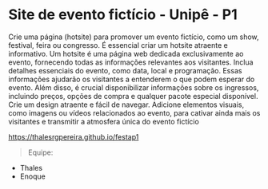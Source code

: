 # Site de evento fictício - Unipê - P1

Crie uma página (hotsite) para promover um evento fictício, como um show, festival,
feira ou congresso. É essencial criar um hotsite atraente e informativo. Um hotsite é
uma página web dedicada exclusivamente ao evento, fornecendo todas as informações
relevantes aos visitantes.  Inclua detalhes essenciais do evento, como data, local e
programação. Essas informações ajudarão os visitantes a entenderem o que podem
esperar do evento. Além disso, é crucial disponibilizar informações sobre os ingressos,
incluindo preços, opções de compra e qualquer pacote especial disponível. Crie um
design atraente e fácil de navegar. Adicione elementos visuais, como imagens ou
vídeos relacionados ao evento, para cativar ainda mais os visitantes e transmitir a
atmosfera única do evento fictício

https://thalesrgpereira.github.io/festap1

>Equipe:
+  Thales
+  Enoque
